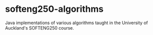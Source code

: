 # softeng250-algorithms
Java implementations of various algorithms taught in the University of Auckland's SOFTENG250 course.

